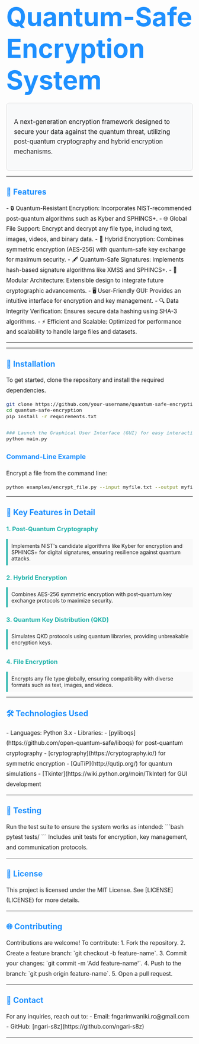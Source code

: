 # <span style="font-size: 2.5em; color: #1E90FF;">Quantum-Safe Encryption System</span>

<div style="font-size: 1.2em; line-height: 1.6em; background-color: #f8f9fa; border: 1px solid #ddd; padding: 20px; border-radius: 8px;">

A next-generation encryption framework designed to secure your data against the quantum threat, utilizing post-quantum cryptography and hybrid encryption mechanisms.

</div>

---

## <span style="color: #1E90FF;">🚀 Features</span>
<div style="line-height: 1.8em; font-size: 1.1em;">
- 🔒 Quantum-Resistant Encryption: Incorporates NIST-recommended post-quantum algorithms such as Kyber and SPHINCS+.
- 🌐 Global File Support: Encrypt and decrypt any file type, including text, images, videos, and binary data.
- 🔑 Hybrid Encryption: Combines symmetric encryption (AES-256) with quantum-safe key exchange for maximum security.
- 🖋️ Quantum-Safe Signatures: Implements hash-based signature algorithms like XMSS and SPHINCS+.
- 🧩 Modular Architecture: Extensible design to integrate future cryptographic advancements.
- 🖥️ User-Friendly GUI: Provides an intuitive interface for encryption and key management.
- 🔍 Data Integrity Verification: Ensures secure data hashing using SHA-3 algorithms.
- ⚡ Efficient and Scalable: Optimized for performance and scalability to handle large files and datasets.
</div>

---

---

## <span style="color: #1E90FF;">📖 Installation</span>
<div style="line-height: 1.8em; font-size: 1.1em;">
To get started, clone the repository and install the required dependencies.

```bash
git clone https://github.com/your-username/quantum-safe-encryption.git
cd quantum-safe-encryption
pip install -r requirements.txt

### Launch the Graphical User Interface (GUI) for easy interaction:
python main.py
```

### <span style="color: #1E90FF;">Command-Line Example</span>
Encrypt a file from the command line:
```bash
python examples/encrypt_file.py --input myfile.txt --output myfile.enc
```
</div>

---

## <span style="color: #1E90FF;">🔑 Key Features in Detail</span>

### <span style="color: #20B2AA;">1. Post-Quantum Cryptography</span>
<div style="padding: 10px; background-color: #f9f9f9; border-left: 4px solid #20B2AA;">
Implements NIST's candidate algorithms like Kyber for encryption and SPHINCS+ for digital signatures, ensuring resilience against quantum attacks.
</div>

### <span style="color: #20B2AA;">2. Hybrid Encryption</span>
<div style="padding: 10px; background-color: #f9f9f9; border-left: 4px solid #20B2AA;">
Combines AES-256 symmetric encryption with post-quantum key exchange protocols to maximize security.
</div>

### <span style="color: #20B2AA;">3. Quantum Key Distribution (QKD)</span>
<div style="padding: 10px; background-color: #f9f9f9; border-left: 4px solid #20B2AA;">
Simulates QKD protocols using quantum libraries, providing unbreakable encryption keys.
</div>

### <span style="color: #20B2AA;">4. File Encryption</span>
<div style="padding: 10px; background-color: #f9f9f9; border-left: 4px solid #20B2AA;">
Encrypts any file type globally, ensuring compatibility with diverse formats such as text, images, and videos.
</div>

---

## <span style="color: #1E90FF;">🛠️ Technologies Used</span>
<div style="line-height: 1.8em; font-size: 1.1em;">
- Languages: Python 3.x
- Libraries: 
  - [pyliboqs](https://github.com/open-quantum-safe/liboqs) for post-quantum cryptography
  - [cryptography](https://cryptography.io/) for symmetric encryption
  - [QuTiP](http://qutip.org/) for quantum simulations
  - [Tkinter](https://wiki.python.org/moin/TkInter) for GUI development
</div>

---

## <span style="color: #1E90FF;">🧪 Testing</span>
<div style="line-height: 1.8em; font-size: 1.1em;">
Run the test suite to ensure the system works as intended:
```bash
pytest tests/
```
Includes unit tests for encryption, key management, and communication protocols.
</div>

---

## <span style="color: #1E90FF;">📜 License</span>
<div style="line-height: 1.8em; font-size: 1.1em;">
This project is licensed under the MIT License. See [LICENSE](LICENSE) for more details.
</div>

---

## <span style="color: #1E90FF;">🌐 Contributing</span>
<div style="line-height: 1.8em; font-size: 1.1em;">
Contributions are welcome! To contribute:
1. Fork the repository.
2. Create a feature branch: `git checkout -b feature-name`.
3. Commit your changes: `git commit -m 'Add feature-name'`.
4. Push to the branch: `git push origin feature-name`.
5. Open a pull request.
</div>

---

## <span style="color: #1E90FF;">📧 Contact</span>
<div style="line-height: 1.8em; font-size: 1.1em;">
For any inquiries, reach out to:
- Email: fngarimwaniki.rc@gmail.com
- GitHub: [ngari-s8z](https://github.com/ngari-s8z)
</div>

---
